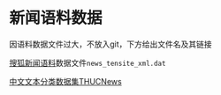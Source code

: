 # 新闻语料数据

因语料数据文件过大，不放入git，下方给出文件名及其链接

[搜狐新闻语料](https://www.sogou.com/labs/resource/ca.php)数据文件```news_tensite_xml.dat``` 

[中文文本分类数据集THUCNews](http://thuctc.thunlp.org/#%E6%A0%B7%E4%BE%8B%E7%A8%8B%E5%BA%8F)  